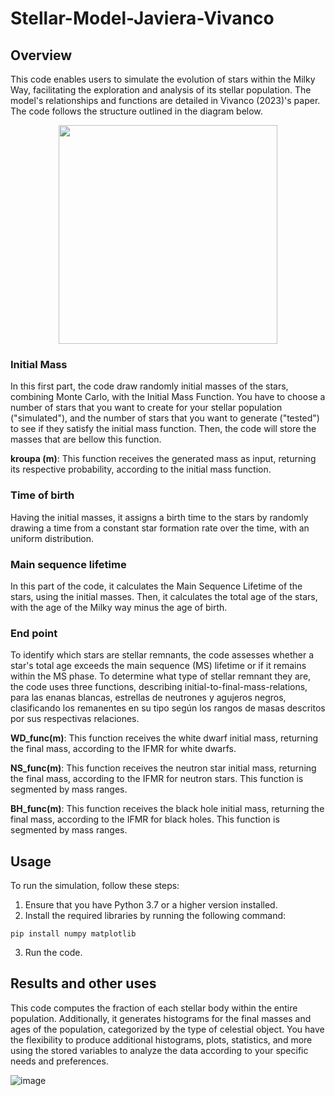 # Stellar-Model-Javiera-Vivanco

## Overview

This code enables users to simulate the evolution of stars within the Milky Way, facilitating the exploration and analysis of its stellar population. The model's relationships and functions are detailed in Vivanco (2023)'s paper. The code follows the structure outlined in the diagram below.

<p align="center">
<img src="https://github.com/javieravivanco/Stellar-Model-Javiera-Vivanco/assets/149679459/43cbda24-ad06-4913-b63e-c6fcf2cda0e2" width="350"/>
</p>


### Initial Mass

In this first part, the code draw randomly initial masses of the stars, combining Monte Carlo, with the Initial Mass Function. You have to choose a number of stars that you want to create for your stellar population ("simulated"), and the number of stars that you want to generate ("tested") to see if they satisfy the initial mass function. Then, the code will store the masses that are bellow this function.

**kroupa (m)**: This function receives the generated mass as input, returning its respective probability, according to the initial mass function.


### Time of birth

Having the initial masses, it assigns a birth time to the stars by randomly
drawing a time from a constant star formation rate over the time, with an uniform distribution.

### Main sequence lifetime

In this part of the code, it calculates the Main Sequence Lifetime of the stars, using the initial masses. Then, it calculates the total age of the stars, with the age of the Milky way minus the age of birth.

### End point

To identify which stars are stellar remnants, the code assesses whether a star's total age exceeds the main sequence (MS) lifetime or if it remains within the MS phase. To determine what type of stellar remnant they are, the code uses three functions, describing initial-to-final-mass-relations, para las enanas blancas, estrellas de neutrones y agujeros negros, clasificando los remanentes en su tipo según los rangos de masas descritos por sus respectivas relaciones.

**WD_func(m)**: This function receives the white dwarf initial mass, returning the final mass, according to the IFMR for white dwarfs.

**NS_func(m)**: This function receives the neutron star initial mass, returning the final mass, according to the IFMR for neutron stars. This function is segmented by mass ranges.

**BH_func(m)**: This function receives the black hole initial mass, returning the final mass, according to the IFMR for black holes. This function is segmented by mass ranges.

## Usage

To run the simulation, follow these steps:

1. Ensure that you have Python 3.7 or a higher version installed.
2. Install the required libraries by running the following command:
```
pip install numpy matplotlib
```
3. Run the code.

## Results and other uses

This code computes the fraction of each stellar body within the entire population. Additionally, it generates histograms for the final masses and ages of the population, categorized by the type of celestial object. You have the flexibility to produce additional histograms, plots, statistics, and more using the stored variables to analyze the data according to your specific needs and preferences.

![image](https://github.com/javieravivanco/Stellar-Model-Javiera-Vivanco/assets/149679459/1b0557c6-b07e-4ef8-af38-2e1b09c170a9)




